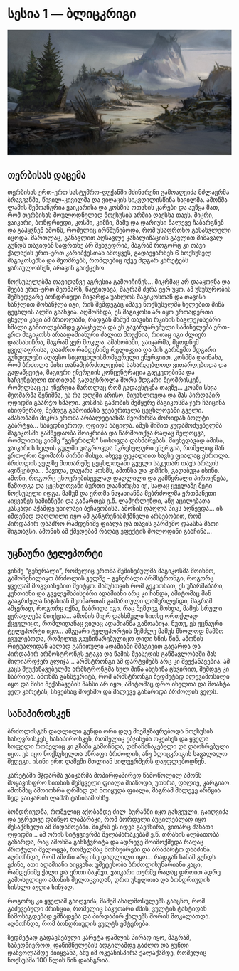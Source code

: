 # სესია 1 — ბლიცკრიგი

![](../img/session-2.jpg)

## თერბისას დაცემა

თერბისას ერთ-ერთ სასტუმრო-დუქანში მძინარენი გამოაღვიძა მძლავრმა ბრაგვანმა,
წივილ-კივილმა და ვიღაცის სიკვდილისწინა ხავილმა. ამონმა ლამის შემოანგრია
ვაიკარისა და კოსმის ოთახის კარები და აუწყა მათ, რომ თერბისას მოულოდნელად
ნოქსუსის არმია დაესხა თავს. მიკრი, ვაიკარი, ბონდრიუდი, კოსმი, კიმჩი, მამუ
და დარიუსი მალევე ჩაბარგნენ და გაჰყვნენ ამონს, რომელიც ირწმუნებოდა, რომ
უსაფრთხო გასასვლელი იცოდა. მართლაც, განავლით აღსავლე კანალიზაციის
გავლით მიმავალ გუნდს თავიდან საფრთხე არ შეხვედრია, მაგრამ როგორც კი
თავი ქალაქის ერთ-ერთ კარიბჭესთან ამოყვეს, გადაეყარნენ 6 ნოქსუსელ მაგიკოსებსა
და მეომრებს, რომლებიც იქვე მდგარ კარეტებს ყარაულობნენ, არავინ გაიქცესო. 

ნოქსუსელებმა თავიდანვე აგრესია გამოიჩინეს… მიკრმაც არ დააყოვნა და შეება
ერთ-ერთ მეომარს, წაეჭიდავა, მაგრამ ძვრა ვერ უყო. ამ უსუსურობის
შემხედვარე ბონდრიუდი მივარდა უახლოს მაგიკოსთან და თავისი ხანჯლით
მოხანჯლა იგი, რის შემდეგაც ამავე ნოქსუსელმა ხელებით მიწა ცეცხლის
ალში გაახვია. აღმოჩნდა, ეს მაგიკოსი არ იყო ერთადერთი ცხელი კაცი ამ
ბრძოლაში, რადგან მამუმ თავისი რკინის ნაგლეჯისებრი ხმალი გაწითლებამდე
გააცხელა და ეს გავარვარებული საშინელება ერთ-ერთ მაგიკოსს არაადამიანური
ძალით მოუქნია, რითაც იგი ძლიერ დაასახიჩრა, მაგრამ ვერ მოკლა. ამასობაში,
ვაიკარმა, მცოდნემ ყველაფრისა, დააძრო რამდენიმე რელიკვია და მის გარშემო
მდგარი გუნდელები აღავსო სიცოცხლისმომგვრელი ენერგიით. კოსმმა დაინახა,
რომ ბრძოლა მისი თანამებრძოლეების სასარგებლოდ ვითარდებოდა და
გადაწყვიტა, მაგიური ენერგიის კონცენტრაცია გაეკეთებინა და საჩვენებელი
თითიდან გადაესროლა შორს მდგარი მეომრისკენ, რომელსაც ეს ენერგია
მართლაც რომ გადაესტყნა თავზე… კოსმი სხვა მეომარმა შენიშნა, ეს რა დღეში
არისო, მიუახლოვდა და მას პირდაპირ ღდიდში გაარჭო ხმალი. კოსმის
გაპობის შემყურე მაგიკოსმა ჯერ ჩაიცინა იხიდნურად, შემდეგ გამოიძახა 
ვეებერთელა ცეცხლოვანი გველი. ამასობაში მიკრს ერთმა არბალეტიანმა
მეომარმა შორიდან ბოლტი გაარტყა… საბედნიეროდ, ღდიდს ააცილა. 
ამუს შიშით კუდამოძუებულმა მაგიკოსმა გამბედაობა მოიკრიბა და
წარმოთქვა რაღაც შელოცვა, რომლითაც ვინმე “გენერალს” სთხოვდა
დახმარებას. მიუხედავად ამისა, ვაიკარის ხელის გულში დაგროვდა
მკრეხელური ენერგია, რომელიც მან ერთ-ერთ მეომარს პირში მისცა.
ასევე ფეკალიით სავსე ფიალაც ესროლა. ბრძოლის ველზე მოთარეშე
ცეცხლოვანი გველი საკუთარ თავს არავის ავიწყებდა… წავიდა, დაუარა
კოსმს, ამონსა და კიმჩის, გადაბუგა ისინი. ამონი, როგორც
ცხოვრებისეულად დაღლილი და გამწყრალი პიროვნება, წამოდგა
და ცეცხლოვანი ბურთი დაანარცხა იქ, სადაც ყველაზე მეტი
ნოქსუსელი იდგა. მამუმ და ერთმა ნაჯახიანმა მებრძოლმა ერთმანეთი
აიყვანეს სამიზნეში და გამართეს ე.წ. ლამერლენდი, ანუ აცილებათა
კასკადი აქამდე უხილავი ბეჩავობისა. ამონის დაღლა პიკს აღწევდა… 
ის იმდენად დაღლილი იყო ამ განგრენისმქმნელი არსებობით, რომ
პირდაპირ დააძრო რამდენიმე ფიალა და თავის გარშემო დაასხა მათი შიგთავსი.
ამონის ამ ქმედებამ რაღაც ეფექტის მოლოდინი გააჩინა…

## უცნაური ტელეპორტი

ვინმე “გენერალი”, რომელიც ერთმა შეშინებულმა მაგიკოსმა მოიხმო,
გამოჩენილიყო ბრძოლის ველზე - გენერალი არმსტრონგი, როგორც
ყველამ მოგვიანებით შეიტყო. მამუსთვის რომ გეკითხათ, ეს უზარმაზარი,
კუნთიანი და გველეშაპისებრი ადამიანი არც კი ჩანდა, ამიტომაც
მან გააგრძელა ნაჯახიან მეომართან გამართული ლამერლენდი, მაგრამ
ამჯერად, როგორც იქნა, ჩაბრიდა იგი. რაც შემდეგ მოხდა, მამუს სრული
ყურადღება მიიქცია… ამონის მიერ დასხმული სითხე ორთქლად ქცეულიყო,
რომლიდანაც ვიღაც ადამიანმა გამოაბიჯა. ნუთუ, ეს უცნაური ტელეპორტი იყო… 
ამგვარი ტელეპორტის შემძლე მამუს მხოლოდ მამბო ეგულებოდა, რომელიც
გაუჩინარებულიყო დიდი ხნის წინ. ამონის რიტუალიდან ახლად გაჩითული
ადამიანი შმაგივით გავარდა და პირდაპირ არმოსტრონგს ეტაკა და წამის
მეასედის განმავლობაში მას მილიარდჯერ გლიჯა… არმსტრონგი ამ დარტყმებს
არც კი შეუქანავებია. ამ კაცს შეუქანავებელმა არმსტრონგმა სულ მიწა ახეხინა
ცხვირით, შემდეგ კი ჩაბრიდა. ამონმა განსჭვრიტა, რომ არმსტრონგი ზედმეტად
ძლევამოსილი იყო და მისი შექანავების შანსი არ იყო, ამიტომაც დრო
იხელთა და მოახტა ეულ კარეტას, სხვებსაც მოუხმო და მალევე განარიდა ბრძოლის ველს.

## სანაპიროსკენ

ბრძოლისგან დაღლილი გუნდი ორი დღე მიემგზავრებოდა ნოქსუსის საზღვრისკენ,
სანაპიროსკენ, რომელიც ებჯინება ოკეანეს და ყველა სოფელი რომელიც კი გზაში
გამოჩნდა, დაჩაჩანაკებული და დაოხრებული იყო. ეს იყო ნოქსუსელთა სწრაფი
ბრძოლის, ანუ ბლიცკრიგის სავალალო შედეგი. ისინი ერთ ღამეში მთლიან სილვერმერს დაუფლებოდნენ. 

კარეტაში მჯდარმა ვაიკარმა მოპირდაპირედ წამოწოლილ ამონს მოყავისფრო
სითხის შემცველი ფიალა მიაწოდა, უთხრა, დალიე, კარგიაო. ამონმაც ამოიოხრა
ღრმად და მოიყუდა ფიალა, მაგრამ მალევე არწყია ზედ ვაიკარის ლამაზ ტანისამოსზე.

ბონდრიუდმა, რომელიც აქობამდე ძილ-ბურანში იყო გახვეული, გაიღვიძა და
ეგრეთვე დაიწყო ლაპარაკი, რომ ბორდელი აუცილებლად იყო შესაქმნელი ამ მიდამოებში.
მიკრს ეს იდეა გაეჩხირა, ვითარც მახათი ღდიდში… ამ ორის სიტყვიერმა შელაპარაკებამ
ე.წ. თრახის ალბათობა გაზარდა, რაც ამონმა განსჭვრიტა და ადრევე მოიმოქმედა 
რაღაც პროჭული შელოცვა, რომელმაც მოჩხუბრები და არამარტო დააძინა. 
აღმოჩნდა, რომ ამონი არც ისე დაღლილი იყო… რადგან სანამ გუნდს ეძინა,
ათი ადამიანი აიყვანა: უმეტესობა ბრძოლისუნარიანი კაცი, რამდენიმე ქალი
და ერთი ბავშვი. ვაიკარი თურმე რაღაც დროით ადრე გამოსულიყო ამონის
შელოცვიდან, დრო უხელთია და ბონდრიუდის სისხლი აუღია სინჯად. 

როგორც კი ყველამ გაიღვიძა, მამუმ ახალმოსულებს გააცნო, რომ გაძევებული
პრინცია, რომელიც საკუთარი ძმის, ვულტის ტახტიდან ჩამოსაგდებად ემზადება
და პირდაპირ ქალებს შორის მოკალათდა. აღმოჩნდა, რომ ბონდრიუდის ვულტს ემტერება.

ზედმეტად გადავსებული კარეტა დაშლის პირად იყო, მაგრამ, საბედნიეროდ, 
დანიშნულების ადგილამდე გაძლო და გუნდი დანვოლამდე მიიყვანა, 
ანუ იმ ოკეანისპირა ქალაქამდე, რომელიც ნოქსუსმა 100 წლის წინ დაანგრია.


